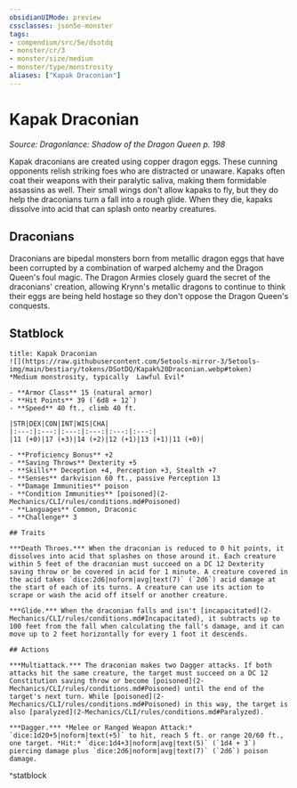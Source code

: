 ```yaml
---
obsidianUIMode: preview
cssclasses: json5e-monster
tags:
- compendium/src/5e/dsotdq
- monster/cr/3
- monster/size/medium
- monster/type/monstrosity
aliases: ["Kapak Draconian"]
---
```

# Kapak Draconian
*Source: Dragonlance: Shadow of the Dragon Queen p. 198*  

Kapak draconians are created using copper dragon eggs. These cunning opponents relish striking foes who are distracted or unaware. Kapaks often coat their weapons with their paralytic saliva, making them formidable assassins as well. Their small wings don't allow kapaks to fly, but they do help the draconians turn a fall into a rough glide. When they die, kapaks dissolve into acid that can splash onto nearby creatures.

## Draconians

Draconians are bipedal monsters born from metallic dragon eggs that have been corrupted by a combination of warped alchemy and the Dragon Queen's foul magic. The Dragon Armies closely guard the secret of the draconians' creation, allowing Krynn's metallic dragons to continue to think their eggs are being held hostage so they don't oppose the Dragon Queen's conquests.

## Statblock

```ad-statblock
title: Kapak Draconian
![](https://raw.githubusercontent.com/5etools-mirror-3/5etools-img/main/bestiary/tokens/DSotDQ/Kapak%20Draconian.webp#token)
*Medium monstrosity, typically  Lawful Evil*

- **Armor Class** 15 (natural armor)
- **Hit Points** 39 (`6d8 + 12`)
- **Speed** 40 ft., climb 40 ft.

|STR|DEX|CON|INT|WIS|CHA|
|:---:|:---:|:---:|:---:|:---:|:---:|
|11 (+0)|17 (+3)|14 (+2)|12 (+1)|13 (+1)|11 (+0)|

- **Proficiency Bonus** +2
- **Saving Throws** Dexterity +5
- **Skills** Deception +4, Perception +3, Stealth +7
- **Senses** darkvision 60 ft., passive Perception 13
- **Damage Immunities** poison
- **Condition Immunities** [poisoned](2-Mechanics/CLI/rules/conditions.md#Poisoned)
- **Languages** Common, Draconic
- **Challenge** 3

## Traits

***Death Throes.*** When the draconian is reduced to 0 hit points, it dissolves into acid that splashes on those around it. Each creature within 5 feet of the draconian must succeed on a DC 12 Dexterity saving throw or be covered in acid for 1 minute. A creature covered in the acid takes `dice:2d6|noform|avg|text(7)` (`2d6`) acid damage at the start of each of its turns. A creature can use its action to scrape or wash the acid off itself or another creature.

***Glide.*** When the draconian falls and isn't [incapacitated](2-Mechanics/CLI/rules/conditions.md#Incapacitated), it subtracts up to 100 feet from the fall when calculating the fall's damage, and it can move up to 2 feet horizontally for every 1 foot it descends.

## Actions

***Multiattack.*** The draconian makes two Dagger attacks. If both attacks hit the same creature, the target must succeed on a DC 12 Constitution saving throw or become [poisoned](2-Mechanics/CLI/rules/conditions.md#Poisoned) until the end of the target's next turn. While [poisoned](2-Mechanics/CLI/rules/conditions.md#Poisoned) in this way, the target is also [paralyzed](2-Mechanics/CLI/rules/conditions.md#Paralyzed).

***Dagger.*** *Melee or Ranged Weapon Attack:* `dice:1d20+5|noform|text(+5)` to hit, reach 5 ft. or range 20/60 ft., one target. *Hit:* `dice:1d4+3|noform|avg|text(5)` (`1d4 + 3`) piercing damage plus `dice:2d6|noform|avg|text(7)` (`2d6`) poison damage.
```
^statblock